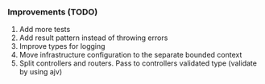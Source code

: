 ﻿### Improvements (TODO)

1. Add more tests
2. Add result pattern instead of throwing errors
3. Improve types for logging
4. Move infrastructure configuration to the separate bounded context
5. Split controllers and routers. Pass to controllers validated type (validate by using ajv)